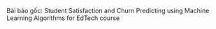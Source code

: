 Bài báo gốc: Student Satisfaction and Churn Predicting using Machine Learning Algorithms for EdTech course 

